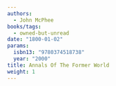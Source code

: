 ```yaml
---
authors:
  - John McPhee
books/tags:
  - owned-but-unread
date: "1800-01-02"
params:
  isbn13: "9780374518738"
  year: "2000"
title: Annals Of The Former World
weight: 1
---
```


<!--more-->

